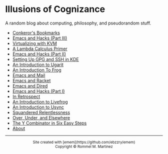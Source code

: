 Illusions of Cognizance
======================================================================

A random blog about computing, philosophy, and pseudorandom stuff.

* [Conkeror's Bookmarks](conkeror-bookmarks.html)
* [Emacs and Hacks (Part III)](emacs-hacks-3.html)
* [Virtualizing with KVM](kvm.html)
* [A Lambda Calculus Primer](lambda-calculus.html)
* [Emacs and Hacks (Part II)](emacs-hacks-2.html)
* [Setting Up GPG and SSH in KDE](gpg-ssh-kde.html)
* [An Introduction to Ugarit](ugarit.html)
* [An Introduction To Frog](frog.html)
* [Emacs and Mail](emacs-mail.html)
* [Emacs and Racket](emacs-racket.html)
* [Emacs and Dired](emacs-dired.html)
* [Emacs and Hacks (Part I)](emacs-hacks-1.html)
* [In Retrospect](retrospect.html)
* [An Introduction to Livefrog](livefrog.html)
* [An Introduction to Usync](usync.html)
* [Squandered Relentlessness](squandered.html)
* [Over, Under, and Elsewhere](over-under.html)
* [The Y Combinator in Six Easy Steps](y.html)
* [About](about.html)

***
<center>
<small>Site created with [emem](https://github.com/ebzzry/emem)</small><br />
  <small>Copyright © Rommel M. Martinez</small>
</center
